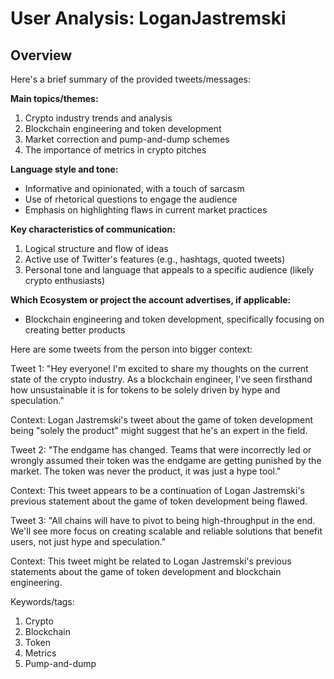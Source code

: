 # User Analysis: LoganJastremski

## Overview

Here's a brief summary of the provided tweets/messages:

**Main topics/themes:**

1. Crypto industry trends and analysis
2. Blockchain engineering and token development
3. Market correction and pump-and-dump schemes
4. The importance of metrics in crypto pitches

**Language style and tone:**

* Informative and opinionated, with a touch of sarcasm
* Use of rhetorical questions to engage the audience
* Emphasis on highlighting flaws in current market practices

**Key characteristics of communication:**

1. Logical structure and flow of ideas
2. Active use of Twitter's features (e.g., hashtags, quoted tweets)
3. Personal tone and language that appeals to a specific audience (likely crypto enthusiasts)

**Which Ecosystem or project the account advertises, if applicable:**

* Blockchain engineering and token development, specifically focusing on creating better products

Here are some tweets from the person into bigger context:

Tweet 1:
"Hey everyone! I'm excited to share my thoughts on the current state of the crypto industry. As a blockchain engineer, I've seen firsthand how unsustainable it is for tokens to be solely driven by hype and speculation."

Context: Logan Jastremski's tweet about the game of token development being "solely the product" might suggest that he's an expert in the field.

Tweet 2:
"The endgame has changed. Teams that were incorrectly led or wrongly assumed their token was the endgame are getting punished by the market. The token was never the product, it was just a hype tool."

Context: This tweet appears to be a continuation of Logan Jastremski's previous statement about the game of token development being flawed.

Tweet 3:
"All chains will have to pivot to being high-throughput in the end. We'll see more focus on creating scalable and reliable solutions that benefit users, not just hype and speculation."

Context: This tweet might be related to Logan Jastremski's previous statements about the game of token development and blockchain engineering.

Keywords/tags:

1. Crypto
2. Blockchain
3. Token
4. Metrics
5. Pump-and-dump